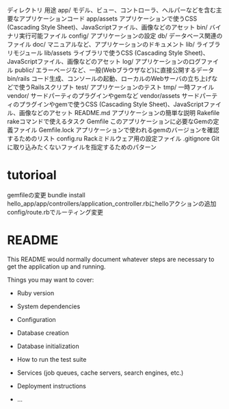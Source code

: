 ディレクトリ	 用途
app/	        モデル、ビュー、コントローラ、ヘルパーなどを含む主要なアプリケーションコード
app/assets	    アプリケーションで使うCSS (Cascading Style Sheet)、JavaScriptファイル、画像などのアセット
bin/	        バイナリ実行可能ファイル
config/	        アプリケーションの設定
db/	            データベース関連のファイル
doc/	        マニュアルなど、アプリケーションのドキュメント
lib/	        ライブラリモジュール
lib/assets	    ライブラリで使うCSS (Cascading Style Sheet)、JavaScriptファイル、画像などのアセット
log/	        アプリケーションのログファイル
public/	        エラーページなど、一般(Webブラウザなど)に直接公開するデータ
bin/rails	    コード生成、コンソールの起動、ローカルのWebサーバの立ち上げなどで使うRailsスクリプト
test/	        アプリケーションのテスト
tmp/	        一時ファイル
vendor/	        サードパーティのプラグインやgemなど
vendor/assets	サードパーティのプラグインやgemで使うCSS (Cascading Style Sheet)、JavaScriptファイル、画像などのアセット
README.md	    アプリケーションの簡単な説明
Rakefile	    rakeコマンドで使えるタスク
Gemfile	        このアプリケーションに必要なGemの定義ファイル
Gemfile.lock	アプリケーションで使われるgemのバージョンを確認するためのリスト
config.ru	    Rackミドルウェア用の設定ファイル
.gitignore	    Gitに取り込みたくないファイルを指定するためのパターン

# tutorioal

gemfileの変更
bundle install
hello_app/app/controllers/application_controller.rbにhelloアクションの追加
config/route.rbでルーティング変更

# README

This README would normally document whatever steps are necessary to get the
application up and running.

Things you may want to cover:

* Ruby version

* System dependencies

* Configuration

* Database creation

* Database initialization

* How to run the test suite

* Services (job queues, cache servers, search engines, etc.)

* Deployment instructions

* ...
